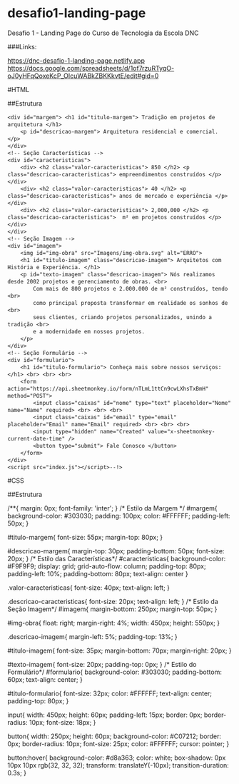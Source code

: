 # desafio1-landing-page

Desafio 1 - Landing Page do Curso de Tecnologia da Escola DNC

###Links:

https://dnc-desafio-1-landing-page.netlify.app
https://docs.google.com/spreadsheets/d/1of7rzuRTyqO-oJ0yHFqQoxeKcP_OIcuWABkZBKKkvtE/edit#gid=0

#HTML

##Estrutura

<!--1<!DOCTYPE html>
<html lang="en">
<head>
    <meta charset="UTF-8">
    <meta name="viewport" content="width=device-width, initial-scale=1.0">
    <link rel="preconnect" href="https://fonts.googleapis.com">
    <link rel="preconnect" href="https://fonts.gstatic.com" crossorigin>
    <link href="https://fonts.googleapis.com/css2?family=Inter:wght@100;200;300;400;500;600;700;800;900&display=swap" rel="stylesheet">
    <link rel="stylesheet" href="style.css">
    <title> Desafio 1: Landing Page </title>
</head>
<body>
    <!-- Seção Margem -->
    <div id="margem"> <h1 id="titulo-margem"> Tradição em projetos de arquitetura </h1>
        <p id="descricao-margem"> Arquitetura residencial e comercial. </p>
    </div>
    <!-- Seção Características -->
    <div id="caracteristicas">
        <div> <h2 class="valor-caracteristicas"> 850 </h2> <p class="descricao-caracteristicas"> empreendimentos construídos </p> </div> 
        <div> <h2 class="valor-caracteristicas"> 40 </h2> <p class="descricao-caracteristicas"> anos de mercado e experiência </p> </div> 
        <div> <h2 class="valor-caracteristicas"> 2,000,000 </h2> <p class="descricao-caracteristicas">  m² em projetos construídos </p> </div>         
    </div>
    <!-- Seção Imagem -->
    <div id="imagem"> 
        <img id="img-obra" src="Imagens/img-obra.svg" alt="ERRO">
        <h1 id="titulo-imagem" class="descricao-imagem"> Arquitetos com História e Experiência. </h1> 
        <p id="texto-imagem" class="descricao-imagem"> Nós realizamos desde 2002 projetos e gerenciamento de obras. <br>
            Com mais de 800 projetos e 2.000.000 de m² construídos, tendo <br>
            como principal proposta transformar em realidade os sonhos de <br>
            seus clientes, criando projetos personalizados, unindo a tradição <br>
            e a modernidade em nossos projetos.
        </p>
    </div>
    <!-- Seção Formulário -->
    <div id="formulario"> 
        <h1 id="titulo-formulario"> Conheça mais sobre nossos serviços: </h1> <br> <br> <br>
        <form action="https://api.sheetmonkey.io/form/nTLmL1ttCn9cwLXhsTxBmH" method="POST">
            <input class="caixas" id="nome" type="text" placeholder="Nome" name="Name" required> <br> <br> <br>
            <input class="caixas" id="email" type="email" placeholder="Email" name="Email" required> <br> <br> <br>
            <input type="hidden" name="Created" value="x-sheetmonkey-current-date-time" />
            <button type="submit"> Fale Conosco </button> 
        </form> 
    </div>   
    <script src="index.js"></script>--!>
</body>
</html>

#CSS

##Estrutura

/**{
    margin: 0px;
    font-family: 'inter';
}
/* Estilo da Margem */
#margem{
    background-color: #303030;
    padding: 100px;
    color: #FFFFFF;
    padding-left: 50px;
}

#titulo-margem{
    font-size: 55px;
    margin-top: 80px;
}

#descricao-margem{
    margin-top: 30px;
    padding-bottom: 50px;
    font-size: 20px;
}
/* Estilo das Características*/
#caracteristicas{
    background-color: #F9F9F9;
    display: grid;
    grid-auto-flow: column;
    padding-top: 80px;
    padding-left: 10%;
    padding-bottom: 80px;
    text-align: center
}

.valor-caracteristicas{
    font-size: 40px;
    text-align: left;
}
   
.descricao-caracteristicas{
    font-size: 20px;
    text-align: left;
}
/* Estilo da Seção Imagem*/
#imagem{
    margin-bottom: 250px;
    margin-top: 50px;
}

#img-obra{
    float: right;
    margin-right: 4%;
    width: 450px;
    height: 550px;
}

.descricao-imagem{
    margin-left: 5%;
    padding-top: 13%;
}

#titulo-imagem{
    font-size: 35px;
    margin-bottom: 70px;
    margin-right: 20px;
}

#texto-imagem{
    font-size: 20px;
    padding-top: 0px;
}
/* Estilo do Formulário*/
#formulario{
    background-color: #303030;
    padding-bottom: 60px;
    text-align: center;
}

#titulo-formulario{
    font-size: 32px;
    color: #FFFFFF;
    text-align: center;
    padding-top: 80px;
}

input{
    width: 450px;
    height: 60px;
    padding-left: 15px;
    border: 0px;
    border-radius: 10px;
    font-size: 18px;
}

button{
    width: 250px;
    height: 60px;
    background-color: #C07212;
    border: 0px;
    border-radius: 10px;
    font-size: 25px;
    color: #FFFFFF;
    cursor: pointer;
}

button:hover{
    background-color: #d8a363;
    color: white;
    box-shadow: 0px 10px 10px rgb(32, 32, 32);
    transform: translateY(-10px);
    transition-duration: 0.3s;
} 
